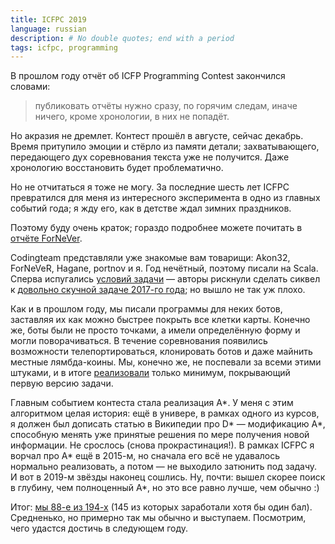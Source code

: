 ```yaml
---
title: ICFPC 2019
language: russian
description: # No double quotes; end with a period
tags: icfpc, programming
---
```


В прошлом году отчёт об ICFP Programming Contest закончился словами:

> публиковать отчёты нужно сразу, по горячим следам, иначе ничего, кроме
> хронологии, в них не попадёт.

Но акразия не дремлет. Контест прошёл в августе, сейчас декабрь. Время притупило
эмоции и стёрло из памяти детали; захватывающего, передающего дух соревнования
текста уже не получится. Даже хронологию восстановить будет проблематично.

Но не отчитаться я тоже не могу. За последние шесть лет ICFPC превратился для
меня из интересного эксперимента в одно из главных событий года; я жду его, как
в детстве ждал зимних праздников.

Поэтому буду очень краток; гораздо подробнее можете почитать в [отчёте
ForNeVer][fvnever-report].

Codingteam представляли уже знакомые вам товарищи: Akon32, ForNeVeR, Hagane,
portnov и я. Год нечётный, поэтому писали на Scala. Сперва испугались [условий
задачи][specification] — авторы рискнули сделать сиквел к [довольно скучной
задаче 2017-го года][report-2017]; но вышло не так уж плохо.

Как и в прошлом году, мы писали программы для неких ботов, заставляя их как
можно быстрее покрыть все клетки карты. Конечно же, боты были не просто точками,
а имели определённую форму и могли поворачиваться. В течение соревнования
появились возможности телепортироваться, клонировать ботов и даже майнить
местные лямбда-коины. Мы, конечно же, не поспевали за всеми этими штуками,
и в итоге [реализовали][code] только минимум, покрывающий первую версию задачи.

Главным событием контеста стала реализация A\*. У меня с этим алгоритмом целая
история: ещё в универе, в рамках одного из курсов, я должен был дописать статью
в Википедии про D\* — модификацию A\*, способную менять уже принятые решения по
мере получения новой информации. Не срослось (снова прокрастинация!). В рамках
ICFPC я ворчал про A\* ещё в 2015-м, но сначала его всё не удавалось нормально
реализовать, а потом — не выходило затюнить под задачу. И вот в 2019-м звёзды
наконец сошлись. Ну, почти: вышел скорее поиск в глубину, чем полноценный A\*,
но это все равно лучше, чем обычно :)

Итог: [мы 88-е из 194-х][results] (145 из которых заработали хотя бы один бал).
Средненько, но примерно так мы обычно и выступаем. Посмотрим, чего удастся
достичь в следующем году.

[fvnever-report]:
    https://fornever.me/ru/posts/2019-07-05-icfpc-2019.html
    "Отчёт от ICFP Contest 2019 — F. von Never"

[specification]:
    https://icfpcontest2019.github.io/specification/
    "Specification | ICFP Programming Contest 2019"

[report-2017]:
    /posts/2017-09-03-icfpc-2017.html
    "ICFPC 2017 — Debiania"

[code]:
    https://github.com/codingteam/icfpc-2019
    "codingteam/icfpc-2019 — GitHub"

[results]:
    https://icfpcontest2019.github.io/post/results-announced/
    "Final Results | ICFP Programming Contest 2019"
